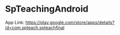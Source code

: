 # SpTeachingAndroid

App Link: https://play.google.com/store/apps/details?id=com.spteach.spteachfinal


